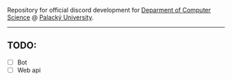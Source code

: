 Repository for official discord development for [Deparment of Computer Science](https://www.inf.upol.cz/) @ [Palacký University](https://www.upol.cz/).

---

## TODO:

- [ ] Bot
- [ ] Web api
